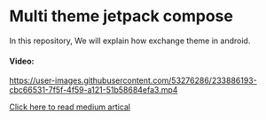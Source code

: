# Multi theme jetpack compose

In this repository, We will explain how exchange theme in android.

#### Video:




https://user-images.githubusercontent.com/53276286/233886193-cbc66531-7f5f-4f59-a121-51b58684efa3.mp4



[Click here to read medium artical](https://medium.com/@mohammadjoumani/multi-theme-in-jetpack-compose-db2eb7d4d187)
